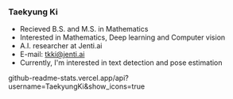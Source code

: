### Taekyung Ki

- Recieved B.S. and M.S. in Mathematics
- Interested in Mathematics, Deep learning and Computer vision
- A.I. researcher at Jenti.ai
- E-mail: tkki@jenti.ai
- Currently, I'm interested in text detection and pose estimation


github-readme-stats.vercel.app/api?username=TaekyungKi&show_icons=true
